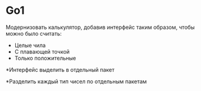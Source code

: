 # Go1

Модернизовать калькулятор, добавив интерфейс таким образом, чтобы можно было считать:
- Целые чила
- С плавающей точкой
- Только положительные

*Интерфейс выделить в отдельный пакет

*Разделить каждый тип чисел по отдельным пакетам
